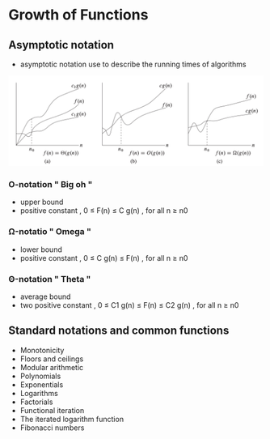 # Growth of Functions
## Asymptotic notation
- asymptotic notation use to describe the running times of algorithms

![Asymptotic notation](./Asymptotic_notation.png)


### O-notation  " Big oh " 
- upper bound 
- positive constant , 0 ≤ F(n) ≤ C g(n) , for all n ≥ n0

### Ω-notatio " Omega "
- lower bound
- positive constant , 0 ≤ C g(n) ≤ F(n) , for all n ≥ n0


### Θ-notation  " Theta "
-  average bound
- two positive constant , 0 ≤ C1 g(n) ≤ F(n) ≤ C2 g(n) , for all n ≥ n0

## Standard notations and common functions
- Monotonicity
- Floors and ceilings
- Modular arithmetic
- Polynomials
- Exponentials
- Logarithms
- Factorials
- Functional iteration
- The iterated logarithm function
- Fibonacci numbers




